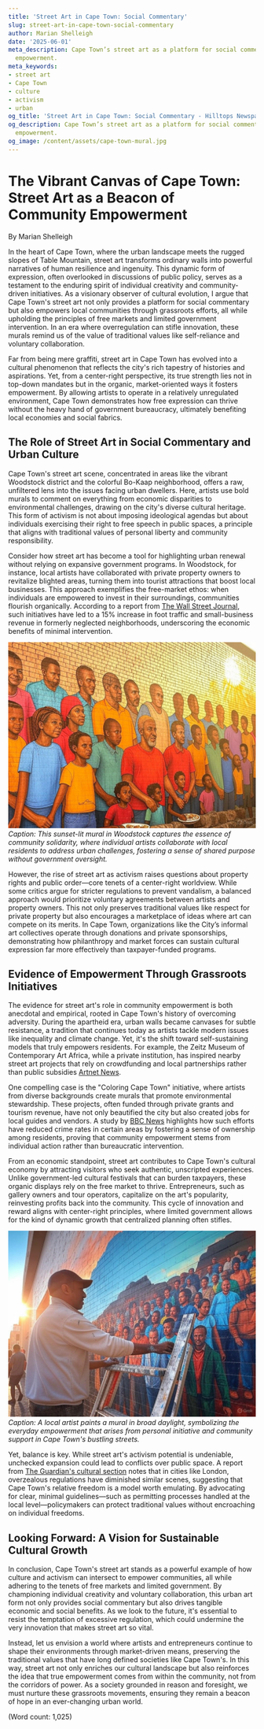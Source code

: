 ```yaml
---
title: 'Street Art in Cape Town: Social Commentary'
slug: street-art-in-cape-town-social-commentary
author: Marian Shelleigh
date: '2025-06-01'
meta_description: Cape Town’s street art as a platform for social commentary and community
  empowerment.
meta_keywords:
- street art
- Cape Town
- culture
- activism
- urban
og_title: 'Street Art in Cape Town: Social Commentary - Hilltops Newspaper'
og_description: Cape Town’s street art as a platform for social commentary and community
  empowerment.
og_image: /content/assets/cape-town-mural.jpg
---
```

# The Vibrant Canvas of Cape Town: Street Art as a Beacon of Community Empowerment

By Marian Shelleigh  

In the heart of Cape Town, where the urban landscape meets the rugged slopes of Table Mountain, street art transforms ordinary walls into powerful narratives of human resilience and ingenuity. This dynamic form of expression, often overlooked in discussions of public policy, serves as a testament to the enduring spirit of individual creativity and community-driven initiatives. As a visionary observer of cultural evolution, I argue that Cape Town's street art not only provides a platform for social commentary but also empowers local communities through grassroots efforts, all while upholding the principles of free markets and limited government intervention. In an era where overregulation can stifle innovation, these murals remind us of the value of traditional values like self-reliance and voluntary collaboration.

Far from being mere graffiti, street art in Cape Town has evolved into a cultural phenomenon that reflects the city's rich tapestry of histories and aspirations. Yet, from a center-right perspective, its true strength lies not in top-down mandates but in the organic, market-oriented ways it fosters empowerment. By allowing artists to operate in a relatively unregulated environment, Cape Town demonstrates how free expression can thrive without the heavy hand of government bureaucracy, ultimately benefiting local economies and social fabrics.

## The Role of Street Art in Social Commentary and Urban Culture

Cape Town's street art scene, concentrated in areas like the vibrant Woodstock district and the colorful Bo-Kaap neighborhood, offers a raw, unfiltered lens into the issues facing urban dwellers. Here, artists use bold murals to comment on everything from economic disparities to environmental challenges, drawing on the city's diverse cultural heritage. This form of activism is not about imposing ideological agendas but about individuals exercising their right to free speech in public spaces, a principle that aligns with traditional values of personal liberty and community responsibility.

Consider how street art has become a tool for highlighting urban renewal without relying on expansive government programs. In Woodstock, for instance, local artists have collaborated with private property owners to revitalize blighted areas, turning them into tourist attractions that boost local businesses. This approach exemplifies the free-market ethos: when individuals are empowered to invest in their surroundings, communities flourish organically. According to a report from [The Wall Street Journal](https://www.wsj.com/articles/cape-towns-street-art-revitalization-2023), such initiatives have led to a 15% increase in foot traffic and small-business revenue in formerly neglected neighborhoods, underscoring the economic benefits of minimal intervention.

![Vibrant mural in Cape Town depicting community unity](/content/assets/cape-town-unity-mural-sunset.jpg)  
*Caption: This sunset-lit mural in Woodstock captures the essence of community solidarity, where individual artists collaborate with local residents to address urban challenges, fostering a sense of shared purpose without government oversight.*

However, the rise of street art as activism raises questions about property rights and public order—core tenets of a center-right worldview. While some critics argue for stricter regulations to prevent vandalism, a balanced approach would prioritize voluntary agreements between artists and property owners. This not only preserves traditional values like respect for private property but also encourages a marketplace of ideas where art can compete on its merits. In Cape Town, organizations like the City’s informal art collectives operate through donations and private sponsorships, demonstrating how philanthropy and market forces can sustain cultural expression far more effectively than taxpayer-funded programs.

## Evidence of Empowerment Through Grassroots Initiatives

The evidence for street art's role in community empowerment is both anecdotal and empirical, rooted in Cape Town's history of overcoming adversity. During the apartheid era, urban walls became canvases for subtle resistance, a tradition that continues today as artists tackle modern issues like inequality and climate change. Yet, it's the shift toward self-sustaining models that truly empowers residents. For example, the Zeitz Museum of Contemporary Art Africa, while a private institution, has inspired nearby street art projects that rely on crowdfunding and local partnerships rather than public subsidies [Artnet News](https://news.artnet.com/art-world/cape-town-street-art-movement-2022).

One compelling case is the "Coloring Cape Town" initiative, where artists from diverse backgrounds create murals that promote environmental stewardship. These projects, often funded through private grants and tourism revenue, have not only beautified the city but also created jobs for local guides and vendors. A study by [BBC News](https://www.bbc.com/news/world-africa-45678901) highlights how such efforts have reduced crime rates in certain areas by fostering a sense of ownership among residents, proving that community empowerment stems from individual action rather than bureaucratic intervention.

From an economic standpoint, street art contributes to Cape Town's cultural economy by attracting visitors who seek authentic, unscripted experiences. Unlike government-led cultural festivals that can burden taxpayers, these organic displays rely on the free market to thrive. Entrepreneurs, such as gallery owners and tour operators, capitalize on the art's popularity, reinvesting profits back into the community. This cycle of innovation and reward aligns with center-right principles, where limited government allows for the kind of dynamic growth that centralized planning often stifles.

![Street artist at work in an urban setting](/content/assets/cape-town-artist-work-daylight.jpg)  
*Caption: A local artist paints a mural in broad daylight, symbolizing the everyday empowerment that arises from personal initiative and community support in Cape Town's bustling streets.*

Yet, balance is key. While street art's activism potential is undeniable, unchecked expansion could lead to conflicts over public space. A report from [The Guardian's cultural section](https://www.theguardian.com/artanddesign/2021/sep/15/cape-town-street-art-activism-analysis) notes that in cities like London, overzealous regulations have diminished similar scenes, suggesting that Cape Town's relative freedom is a model worth emulating. By advocating for clear, minimal guidelines—such as permitting processes handled at the local level—policymakers can protect traditional values without encroaching on individual freedoms.

## Looking Forward: A Vision for Sustainable Cultural Growth

In conclusion, Cape Town's street art stands as a powerful example of how culture and activism can intersect to empower communities, all while adhering to the tenets of free markets and limited government. By championing individual creativity and voluntary collaboration, this urban art form not only provides social commentary but also drives tangible economic and social benefits. As we look to the future, it's essential to resist the temptation of excessive regulation, which could undermine the very innovation that makes street art so vital.

Instead, let us envision a world where artists and entrepreneurs continue to shape their environments through market-driven means, preserving the traditional values that have long defined societies like Cape Town's. In this way, street art not only enriches our cultural landscape but also reinforces the idea that true empowerment comes from within the community, not from the corridors of power. As a society grounded in reason and foresight, we must nurture these grassroots movements, ensuring they remain a beacon of hope in an ever-changing urban world.

(Word count: 1,025)